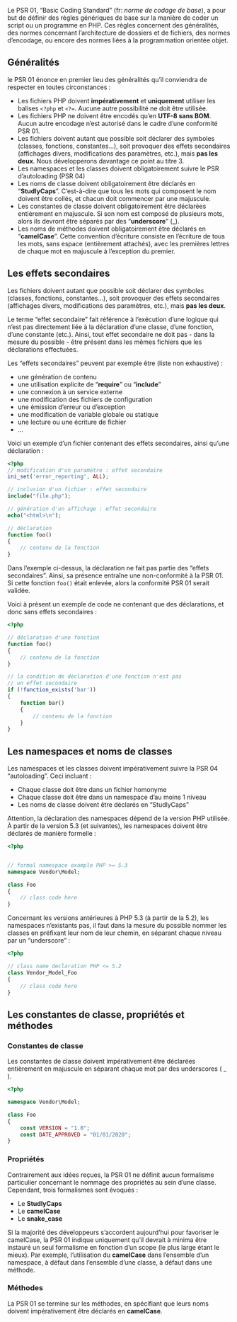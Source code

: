 Le PSR 01, “Basic Coding Standard” (fr: *norme de codage de base*), a pour but de définir des règles génériques de base sur la manière de coder un script ou un programme en PHP. Ces règles concernent des généralités, des normes concernant l’architecture de dossiers et de fichiers, des normes d’encodage, ou encore des normes liées à la programmation orientée objet.

## Généralités

le PSR 01 énonce en premier lieu des généralités qu’il conviendra de respecter en toutes circonstances : 

- Les fichiers PHP doivent **impérativement** et **uniquement** utiliser les balises ```<?php``` et ```<?=```. Aucune autre possibilité ne doit être utilisée.
- Les fichiers PHP ne doivent être encodés qu’en **UTF-8 sans BOM**. Aucun autre encodage n’est autorisé dans le cadre d’une conformité PSR 01.
- Les fichiers doivent autant que possible soit déclarer des symboles (classes, fonctions, constantes…),  soit provoquer des effets secondaires (affichages divers, modifications des paramètres, etc.), mais **pas les deux**. Nous développerons davantage ce point au titre 3.
- Les namespaces et les classes doivent obligatoirement suivre le PSR d’autoloading (PSR 04)
- Les noms de classe doivent obligatoirement être déclarés en “**StudlyCaps**”. C’est-à-dire que tous les mots qui composent le nom doivent être collés, et chacun doit commencer par une majuscule.
- Les constantes de classe doivent obligatoirement être déclarées entièrement en majuscule. Si son nom est composé de plusieurs mots, alors ils devront être séparés par des “**underscore**” (**_**).
- Les noms de méthodes doivent obligatoirement être déclarés en “**camelCase**”. Cette convention d’écriture consiste en l’écriture de tous les mots, sans espace (entièrement attachés), avec les premières lettres de chaque mot en majuscule à l’exception du premier.

## Les effets secondaires

Les fichiers doivent autant que possible soit déclarer des symboles (classes, fonctions, constantes…),  soit provoquer des effets secondaires (affichages divers, modifications des paramètres, etc.), mais **pas les deux**.

Le terme “effet secondaire” fait référence à l’exécution d’une logique qui n’est pas directement liée à la déclaration d’une classe, d’une fonction, d’une constante (etc.). Ainsi, tout effet secondaire ne doit pas - dans la mesure du possible - être présent dans les mêmes fichiers que les déclarations effectuées.

Les “effets secondaires” peuvent par exemple être (liste non exhaustive) : 

- une génération de contenu
- une utilisation explicite de “**require**” ou “**include**”
- une connexion à un service externe
- une modification des fichiers de configuration
- une émission d’erreur ou d’exception
- une modification de variable globale ou statique
- une lecture ou une écriture de fichier
- ...

Voici un exemple d’un fichier contenant des effets secondaires, ainsi qu’une déclaration :

```php
<?php
// modification d'un paramètre : effet secondaire
ini_set('error_reporting', ALL);

// inclusion d'un fichier : effet secondaire
include("file.php");

// génération d'un affichage : effet secondaire
echo("<html>\n");

// déclaration
function foo()
{
    // contenu de la fonction
}
```

Dans l’exemple ci-dessus, la déclaration ne fait pas partie des “effets secondaires”. Ainsi, sa présence entraîne une non-conformité à la PSR 01. Si cette fonction ```foo()``` était enlevée, alors la conformité PSR 01 serait validée.

Voici à présent un exemple de code ne contenant que des déclarations, et donc sans effets secondaires : 

```php
<?php

// déclaration d'une fonction
function foo()
{
    // contenu de la fonction
}

// la condition de déclaration d'une fonction n'est pas
// un effet secondaire
if (!function_exists('bar'))
{
    function bar()
    {
        // contenu de la fonction
    }
}
```

## Les namespaces et noms de classes

Les namespaces et les classes doivent impérativement suivre la PSR 04 “autoloading”. Ceci incluant :

- Chaque classe doit être dans un fichier homonyme
- Chaque classe doit être dans un namespace d’au moins 1 niveau
- Les noms de classe doivent être déclarés en “StudlyCaps”

Attention, la déclaration des namespaces dépend de la version PHP utilisée. À partir de la version 5.3 (et suivantes), les namespaces doivent être déclarés de manière formelle : 

```php
<?php


// formal namespace example PHP >= 5.3
namespace Vendor\Model;

class Foo
{
    // class code here
}
```

Concernant les versions antérieures à PHP 5.3 (à partir de la 5.2), les namespaces n’existants pas, il faut dans la mesure du possible nommer les classes en préfixant leur nom de leur chemin, en séparant chaque niveau par un “underscore” :

```php
<?php

// class name declaration PHP <= 5.2
class Vendor_Model_Foo
{
    // class code here
}
```

## Les constantes de classe, propriétés et méthodes

### Constantes de classe

Les constantes de classe doivent impérativement être déclarées entièrement en majuscule en séparant chaque mot par des underscores ( _ ).

```php
<?php

namespace Vendor\Model;

class Foo
{
    const VERSION = "1.0";
    const DATE_APPROVED = "01/01/2020";
}
```

### Propriétés

Contrairement aux idées reçues, la PSR 01 ne définit aucun formalisme particulier concernant le nommage des propriétés au sein d’une classe. Cependant, trois formalismes sont évoqués :

- Le **StudlyCaps**
- Le **camelCase**
- Le **snake_case**

Si la majorité des développeurs s’accordent aujourd’hui pour favoriser le camelCase, la PSR 01 indique uniquement qu’il devrait à minima être instauré un seul formalisme en fonction d’un scope (le plus large étant le mieux). Par exemple, l’utilisation du **camelCase** dans l’ensemble d’un namespace, à défaut dans l’ensemble d’une classe, à défaut dans une méthode.

### Méthodes

La PSR 01 se termine sur les méthodes, en spécifiant que leurs noms doivent impérativement être déclarés en **camelCase**.